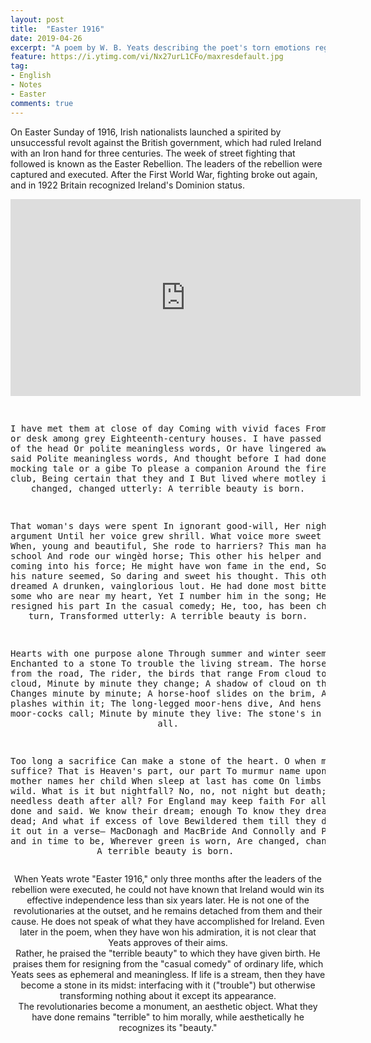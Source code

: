 ```yaml
---
layout: post
title:  "Easter 1916"
date: 2019-04-26
excerpt: "A poem by W. B. Yeats describing the poet's torn emotions regarding the events of the Easter Rising staged in Ireland against British rule on Easter Monday, April 24, 1916. The uprising was unsuccessful, and most of the Irish republican leaders involved were executed for treason."
feature: https://i.ytimg.com/vi/Nx27urL1CFo/maxresdefault.jpg
tag:
- English
- Notes
- Easter
comments: true
---
```


On Easter Sunday of 1916, Irish nationalists launched a spirited by unsuccessful revolt against the British government, which had ruled Ireland with an Iron hand for three centuries. The week of street fighting that followed is known as the Easter Rebellion. The leaders of the rebellion were captured and executed. After the First World War, fighting broke out again, and in 1922 Britain recognized Ireland's Dominion status.

<iframe width="560" height="315" src="https://www.youtube.com/embed/VLt_OuzW9n0" frameborder="0" allow="accelerometer; autoplay; encrypted-media; gyroscope; picture-in-picture"> </iframe>

<center><pre>

I have met them at close of day
Coming with vivid faces
From counter or desk among grey
Eighteenth-century houses.
I have passed with a nod of the head
Or polite meaningless words,
Or have lingered awhile and said
Polite meaningless words,
And thought before I had done
Of a mocking tale or a gibe
To please a companion
Around the fire at the club,
Being certain that they and I
But lived where motley is worn:
All changed, changed utterly:
A terrible beauty is born.

That woman's days were spent
In ignorant good-will,
Her nights in argument
Until her voice grew shrill.
What voice more sweet than hers
When, young and beautiful,
She rode to harriers?
This man had kept a school
And rode our wingèd horse;
This other his helper and friend
Was coming into his force;
He might have won fame in the end,
So sensitive his nature seemed,
So daring and sweet his thought.
This other man I had dreamed
A drunken, vainglorious lout.
He had done most bitter wrong
To some who are near my heart,
Yet I number him in the song;
He, too, has resigned his part
In the casual comedy;
He, too, has been changed in his turn,
Transformed utterly:
A terrible beauty is born.

Hearts with one purpose alone
Through summer and winter seem
Enchanted to a stone
To trouble the living stream.
The horse that comes from the road,
The rider, the birds that range
From cloud to tumbling cloud,
Minute by minute they change;
A shadow of cloud on the stream
Changes minute by minute;
A horse-hoof slides on the brim,
And a horse plashes within it;
The long-legged moor-hens dive,
And hens to moor-cocks call;
Minute by minute they live:
The stone's in the midst of all.

Too long a sacrifice
Can make a stone of the heart.
O when may it suffice?
That is Heaven's part, our part
To murmur name upon name,
As a mother names her child
When sleep at last has come
On limbs that had run wild.
What is it but nightfall?
No, no, not night but death;
Was it needless death after all?
For England may keep faith
For all that is done and said.
We know their dream; enough
To know they dreamed and are dead;
And what if excess of love
Bewildered them till they died?
I write it out in a verse—
MacDonagh and MacBride
And Connolly and Pearse
Now and in time to be,
Wherever green is worn,
Are changed, changed utterly:
A terrible beauty is born.
</pre> <center>

When Yeats wrote "Easter 1916," only three months after the leaders of the rebellion were executed, he could not have known that Ireland would win its effective independence less than six years later. He is not one of the revolutionaries at the outset, and he remains detached from them and their cause. He does not speak of what they have accomplished for Ireland. Even later in the poem, when they have won his admiration, it is not clear that Yeats approves of their aims.  
Rather, he praised the "terrible beauty" to which they have given birth. He praises them for resigning from the "casual comedy" of ordinary life, which Yeats sees as ephemeral and meaningless. If life is a stream, then they have become a stone in its midst: interfacing with it ("trouble") but otherwise transforming nothing about it except its appearance.  
The revolutionaries become a monument, an aesthetic object. What they have done remains "terrible" to him morally, while aesthetically he recognizes its "beauty."